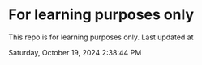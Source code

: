 # For learning purposes only
This repo is for learning purposes only.
Last updated at

Saturday, October 19, 2024 2:38:44 PM


